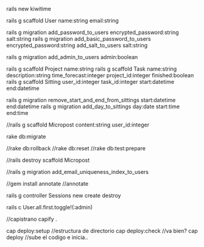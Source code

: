 rails new kiwitime

rails g scaffold User name:string email:string

rails g migration add_password_to_users encrypted_password:string salt:string
rails g migration add_basic_password_to_users encrypted_password:string add_salt_to_users salt:string

rails g migration add_admin_to_users admin:boolean

rails g scaffold Project name:string
rails g scaffold Task name:string description:string time_forecast:integer project_id:integer finished:boolean
rails g scaffold Sitting user_id:integer task_id:integer start:datetime end:datetime

rails g migration remove_start_and_end_from_sittings start:datetime end:datetime
rails g migration add_day_to_sittings day:date start:time end:time

//rails g scaffold Micropost content:string user_id:integer

rake db:migrate

//rake db:rollback
//rake db:reset
//rake db:test:prepare

//rails destroy scaffold Micropost

//rails g migration add_email_uniqueness_index_to_users

//gem install annotate
//annotate


rails g controller Sessions new create destroy


rails c
User.all.first.toggle!(:admin)




//capistrano
capify .


cap deploy:setup //estructura de directorio
cap deploy:check //va bien?
cap deploy		 //sube el codigo e inicia..